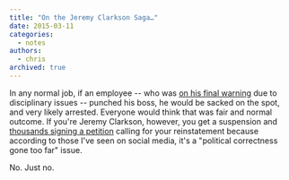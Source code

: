 ```yaml
---
title: "On the Jeremy Clarkson Saga…"
date: 2015-03-11
categories:
  - notes
authors:
  - chris
archived: true
---
```


In any normal job, if an employee -- who was [on his final warning](http://m.bbc.co.uk/news/entertainment-arts-31815727) due to disciplinary issues -- punched his boss, he would be sacked on the spot, and very likely arrested. Everyone would think that was fair and normal outcome. If you're Jeremy Clarkson, however, you get a suspension and [thousands signing a petition](http://www.nme.com/filmandtv/news/over-200-000-sign-online-petition-to-reinstate-sus/371883) calling for your reinstatement because according to those I've seen on social media, it's a "political correctness gone too far" issue.

No. Just no.
